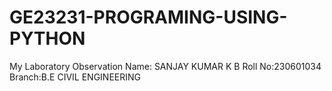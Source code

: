 # GE23231-PROGRAMING-USING-PYTHON
My Laboratory Observation
Name: SANJAY KUMAR K B
Roll No:230601034
Branch:B.E CIVIL ENGINEERING
